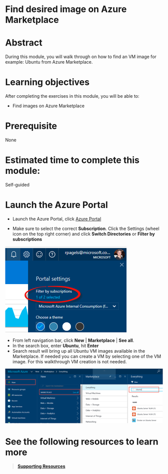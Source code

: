 # Find desired image on Azure Marketplace

# Abstract

During this module, you will walk through on how to find an VM image for example: Ubuntu from Azure Marketplace.


# Learning objectives
After completing the exercises in this module, you will be able to:
* Find images on Azure Marketplace 

# Prerequisite 
None

# Estimated time to complete this module:
Self-guided

# Launch the Azure Portal
* Launch the Azure Portal, click [Azure Portal](http://www.azure.portal.com)

* Make sure to select the correct **Subscription**. Click the Settings (wheel icon on the top right corner) and click **Switch Directories** or **Filter by subscriptions**

![Screenshot](images/Compute-L2-1.png)

* From left navigation bar, click **New** | **Marketplace** | **See all**.
* In the search box, enter **Ubuntu**, hit **Enter**
* Search result will bring up all Ubuntu VM images available in the Marketplace. If needed you can create a VM by selecting one of the VM image. For this walkthrough VM creation is not needed.

![Screenshot](images/Compute-L2-2.png)

# See the following resources to learn more
>[**Supporting Resources**](https://github.com/Azure/onboarding-guidance/blob/master/SupportingResources/SR-Compute.md)

